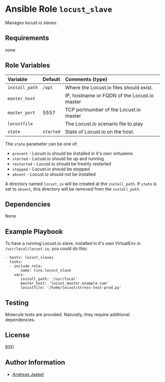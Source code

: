 # Ansible Role `locust_slave`

Manages locust.io slaves.

## Requirements

none

## Role Variables

| Variable                             | Default  | Comments (type)                                   |
| :---           | :---             | :---                                              |
| `install_path` | `/opt`    | Where the Locust.io files should exist.      |
| `master_host`  |           | IP, hostname or FQDN of the Locust.io master |
| `master_port`  | 5557      | TCP portnumber of the Locust.io master       |
| `locustfile`   |           | The Locust.io scenario file to play          |
| `state`        | `started` | State of Locust.io on the host.              |

The `state` parameter can be one of:

* `present` - Locust.io should be installed in it's own virtualenv
* `started` - Locust.io should be up and running
* `restarted` - Locust.io should be freshly restarted
* `stopped` - Locust.io should be stopped
* `absent` - Locust.io should not be installed

A directory named `locust.io` will be created at the `install_path`. If
`state` is set to `absent`, this directory will be removed from the
`install_path`.

## Dependencies

None

## Example Playbook

To have a running Locust.io slave, installed in it's own VirtualEnv
in `/usr/local/locust.io`, you could do this:

    - hosts: locust_slaves
      tasks:
      - include_role:
           name: tinx.locust_slave
        vars:
           install_path: '/usr/local'
           master_host: 'locust_master.example.com'
           locustfile: '/home/locust/stress-test-prod.py'

## Testing

Molecule tests are provided. Naturally, they require additional dependencies.

## License

BSD

## Author Information

 - [Andreas Jaekel](https://github.com/tinx/)
